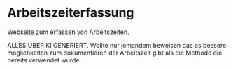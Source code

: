 # Arbeitszeiterfassung
Webseite zum erfassen von Arbeitszeiten.

ALLES ÜBER KI GENERIERT.
Wollte nur jemandem beweisen das es bessere möglichkeiten zum dokumentieren der Arbeitszeit gibt als die Methode die bereits verwendet wurde.

